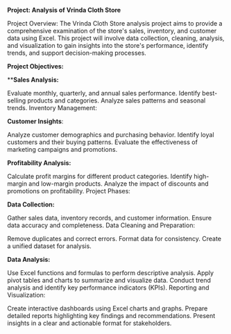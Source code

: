 **Project: Analysis of Vrinda Cloth Store**

Project Overview:
The Vrinda Cloth Store analysis project aims to provide a comprehensive examination of the store's sales, inventory, and customer data using Excel. This project will involve data collection, cleaning, analysis, and visualization to gain insights into the store's performance, identify trends, and support decision-making processes.

**Project Objectives:**

****Sales Analysis:**

Evaluate monthly, quarterly, and annual sales performance.
Identify best-selling products and categories.
Analyze sales patterns and seasonal trends.
Inventory Management:

**Customer Insights**:

Analyze customer demographics and purchasing behavior.
Identify loyal customers and their buying patterns.
Evaluate the effectiveness of marketing campaigns and promotions.

**Profitability Analysis:**

Calculate profit margins for different product categories.
Identify high-margin and low-margin products.
Analyze the impact of discounts and promotions on profitability.
Project Phases:

**Data Collection:**

Gather sales data, inventory records, and customer information.
Ensure data accuracy and completeness.
Data Cleaning and Preparation:

Remove duplicates and correct errors.
Format data for consistency.
Create a unified dataset for analysis.

**Data Analysis:**

Use Excel functions and formulas to perform descriptive analysis.
Apply pivot tables and charts to summarize and visualize data.
Conduct trend analysis and identify key performance indicators (KPIs).
Reporting and Visualization:

Create interactive dashboards using Excel charts and graphs.
Prepare detailed reports highlighting key findings and recommendations.
Present insights in a clear and actionable format for stakeholders.

